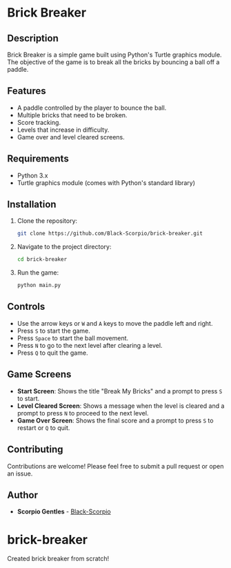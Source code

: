 # Brick Breaker

## Description

Brick Breaker is a simple game built using Python's Turtle graphics module. The objective of the game is to break all the bricks by bouncing a ball off a paddle.

## Features

- A paddle controlled by the player to bounce the ball.
- Multiple bricks that need to be broken.
- Score tracking.
- Levels that increase in difficulty.
- Game over and level cleared screens.

## Requirements

- Python 3.x
- Turtle graphics module (comes with Python's standard library)

## Installation

1. Clone the repository:

    ```sh
    git clone https://github.com/Black-Scorpio/brick-breaker.git
    ```

2. Navigate to the project directory:

    ```sh
    cd brick-breaker
    ```

3. Run the game:

    ```sh
    python main.py
    ```

## Controls

- Use the arrow keys or `W` and `A` keys to move the paddle left and right.
- Press `S` to start the game.
- Press `Space` to start the ball movement.
- Press `N` to go to the next level after clearing a level.
- Press `Q` to quit the game.

## Game Screens

- **Start Screen**: Shows the title "Break My Bricks" and a prompt to press `S` to start.
- **Level Cleared Screen**: Shows a message when the level is cleared and a prompt to press `N` to proceed to the next level.
- **Game Over Screen**: Shows the final score and a prompt to press `S` to restart or `Q` to quit.


## Contributing

Contributions are welcome! Please feel free to submit a pull request or open an issue.

## Author

- **Scorpio Gentles** - [Black-Scorpio](https://github.com/Black-Scorpio)

# brick-breaker
Created brick breaker from scratch!

